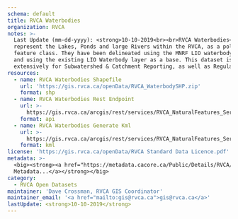 ```yaml
---
schema: default
title: RVCA Waterbodies
organization: RVCA
notes: >-
  Last Update (mm-dd-yyyy): <strong>10-10-2019<br><br>RVCA Waterbodies</strong>
  represent the Lakes, Ponds and large Rivers within the RVCA, as a polygon
  feature class. They have been delineated using the MNRF LIO waterbody standard
  and using the existing LIO Waterbody layer as a base. This dataset is used
  extensively for Subwatershed & Catchment Reporting, as well as Regulations.
resources:
  - name: RVCA Waterbodies Shapefile
    url: 'https://gis.rvca.ca/openData/RVCA_WaterbodySHP.zip'
    format: shp
  - name: RVCA Waterbodies Rest Endpoint
    url: >-
      https://gis.rvca.ca/arcgis/rest/services/RVCA_NaturalFeatures_Service/MapServer/2
    format: api
  - name: RVCA Waterbodies Generate Kml
    url: >-
      https://gis.rvca.ca/arcgis/rest/services/RVCA_NaturalFeatures_Service/MapServer/generateKml
    format: kml
license: 'https://gis.rvca.ca/openData/RVCA Standard Data Licence.pdf'
metadata: >-
  <big><strong><a href="https://metadata.cacore.ca/Public/Details/RVCA/id=839">View  
  Metadata...</a></strong></big>
category:
  - RVCA Open Datasets
maintainer: 'Dave Crossman, RVCA GIS Coordinator'
maintainer_email: '<a href="mailto:gis@rvca.ca">gis@rvca.ca</a>'
lastUpdate: <strong>10-10-2019</strong>
---
```

